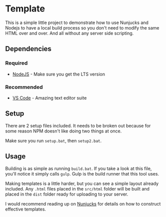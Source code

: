 # Template
This is a simple little project to demonstrate how to use Nunjucks and Nodejs to have a local build process so you don't need to modify the same HTML over and over. And all without any server side scripting.

## Dependencies
### Required
* [NodeJS](https://nodejs.org/en/) - Make sure you get the LTS version
### Recommended
* [VS Code](https://code.visualstudio.com/) - Amazing text editor suite

## Setup
There are 2 setup files included. It needs to be broken out because for some reason NPM doesn't like doing two things at once.

Make sure you run `setup.bat`, then `setup2.bat`.

## Usage
Building is as simple as running `build.bat`. If you take a look at this file, you'll notice it simply calls `gulp`. Gulp is the build runner that this tool uses.

Making templates is a little harder, but you can see a simple layout already included. Any `.html` files placed in the `src/html` folder will be built and placed in the `dist` folder ready for uploading to your server.

I would recommend reading up on [Nunjucks](https://mozilla.github.io/nunjucks/templating.html) for details on how to construct effective templates.